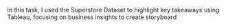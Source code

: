 In this task, I used the Superstore Dataset to highlight key takeaways using Tableau, focusing on business insights to create storyboard
